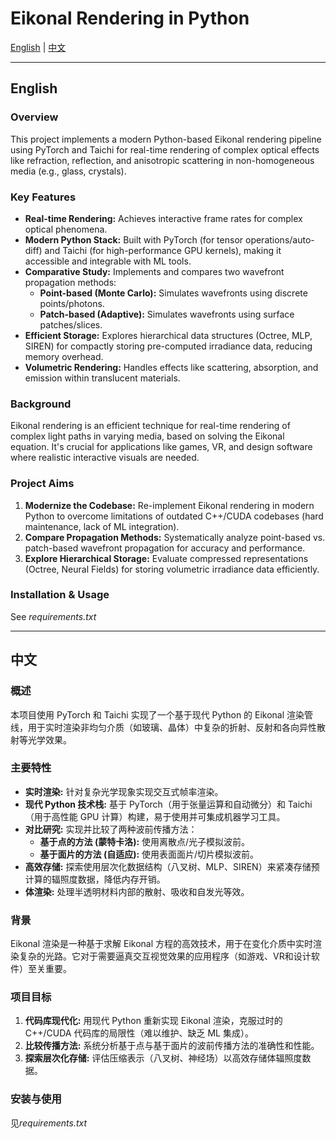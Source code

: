 # Eikonal Rendering in Python

[English](#english) | [中文](#chinese)

---

<a name="english"></a>
## English

### Overview

This project implements a modern Python-based Eikonal rendering pipeline using PyTorch and Taichi for real-time rendering of complex optical effects like refraction, reflection, and anisotropic scattering in non-homogeneous media (e.g., glass, crystals).

### Key Features

-   **Real-time Rendering:** Achieves interactive frame rates for complex optical phenomena.
-   **Modern Python Stack:** Built with PyTorch (for tensor operations/auto-diff) and Taichi (for high-performance GPU kernels), making it accessible and integrable with ML tools.
-   **Comparative Study:** Implements and compares two wavefront propagation methods:
    -   **Point-based (Monte Carlo):** Simulates wavefronts using discrete points/photons.
    -   **Patch-based (Adaptive):** Simulates wavefronts using surface patches/slices.
-   **Efficient Storage:** Explores hierarchical data structures (Octree, MLP, SIREN) for compactly storing pre-computed irradiance data, reducing memory overhead.
-   **Volumetric Rendering:** Handles effects like scattering, absorption, and emission within translucent materials.

### Background

Eikonal rendering is an efficient technique for real-time rendering of complex light paths in varying media, based on solving the Eikonal equation. It's crucial for applications like games, VR, and design software where realistic interactive visuals are needed.

### Project Aims

1.  **Modernize the Codebase:** Re-implement Eikonal rendering in modern Python to overcome limitations of outdated C++/CUDA codebases (hard maintenance, lack of ML integration).
2.  **Compare Propagation Methods:** Systematically analyze point-based vs. patch-based wavefront propagation for accuracy and performance.
3.  **Explore Hierarchical Storage:** Evaluate compressed representations (Octree, Neural Fields) for storing volumetric irradiance data efficiently.

### Installation & Usage

See *requirements.txt*

---

<a name="chinese"></a>
## 中文

### 概述

本项目使用 PyTorch 和 Taichi 实现了一个基于现代 Python 的 Eikonal 渲染管线，用于实时渲染非均匀介质（如玻璃、晶体）中复杂的折射、反射和各向异性散射等光学效果。

### 主要特性

-   **实时渲染:** 针对复杂光学现象实现交互式帧率渲染。
-   **现代 Python 技术栈:** 基于 PyTorch（用于张量运算和自动微分）和 Taichi（用于高性能 GPU 计算）构建，易于使用并可集成机器学习工具。
-   **对比研究:** 实现并比较了两种波前传播方法：
    -   **基于点的方法 (蒙特卡洛):** 使用离散点/光子模拟波前。
    -   **基于面片的方法 (自适应):** 使用表面面片/切片模拟波前。
-   **高效存储:** 探索使用层次化数据结构（八叉树、MLP、SIREN）来紧凑存储预计算的辐照度数据，降低内存开销。
-   **体渲染:** 处理半透明材料内部的散射、吸收和自发光等效。

### 背景

Eikonal 渲染是一种基于求解 Eikonal 方程的高效技术，用于在变化介质中实时渲染复杂的光路。它对于需要逼真交互视觉效果的应用程序（如游戏、VR和设计软件）至关重要。

### 项目目标

1.  **代码库现代化:** 用现代 Python 重新实现 Eikonal 渲染，克服过时的 C++/CUDA 代码库的局限性（难以维护、缺乏 ML 集成）。
2.  **比较传播方法:** 系统分析基于点与基于面片的波前传播方法的准确性和性能。
3.  **探索层次化存储:** 评估压缩表示（八叉树、神经场）以高效存储体辐照度数据。

### 安装与使用

见*requirements.txt*
